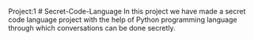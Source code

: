 Project:1 # Secret-Code-Language
In this project we have made a secret code language project with the help of Python programming language through which conversations can be done secretly.
